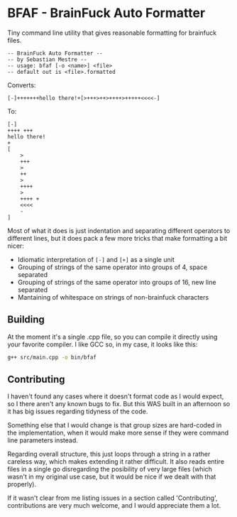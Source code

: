 # BFAF - BrainFuck Auto Formatter

Tiny command line utility that gives reasonable formatting for brainfuck files.

    -- BrainFuck Auto Formatter --
    -- by Sebastian Mestre --
    -- usage: bfaf [-o <name>] <file>
    -- default out is <file>.formatted


Converts:

```bf
[-]+++++++hello there!+[>+++>++>++++>+++++<<<<-]
```

To:


```bf
[-]
++++ +++
hello there!
+
[
	>
	+++
	>
	++
	>
	++++
	>
	++++ +
	<<<<
	-
]
```

Most of what it does is just indentation and separating different operators to different lines, but it does pack a few more tricks that make formatting a bit nicer:

 - Idiomatic interpretation of `[-]` and `[+]` as a single unit
 - Grouping of strings of the same operator into groups of 4, space separated
 - Grouping of strings of the same operator into groups of 16, new line separated
 - Mantaining of whitespace on strings of non-brainfuck characters

## Building

At the moment it's a single .cpp file, so you can compile it directly using your favorite compiler. I like GCC so, in my case, it looks like this:

```sh
g++ src/main.cpp -o bin/bfaf
```

## Contributing

I haven't found any cases where it doesn't format code as I would expect, so I there aren't any known bugs to fix. But this WAS built in an afternoon so it has big issues regarding tidyness of the code.

Something else that I would change is that group sizes are hard-coded in the implementation, when it would make more sense if they were command line parameters instead.

Regarding overall structure, this just loops through a string in a rather careless way, which makes extending it rather difficult. It also reads entire files in a single go disregarding the posibility of very large files (which wasn't in my original use case, but it would be nice if we dealt with that properly).

If it wasn't clear from me listing issues in a section called 'Contributing', contributions are very much welcome, and I would appreciate them a lot.
